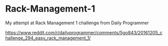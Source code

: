 # Rack-Management-1
My attempt at Rack Management 1 challenge from Daily Programmer

https://www.reddit.com/r/dailyprogrammer/comments/5go843/20161205_challenge_294_easy_rack_management_1/
